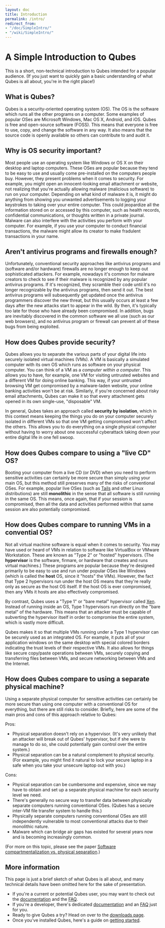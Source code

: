 ```yaml
---
layout: doc
title: Introduction
permalink: /intro/
redirect_from:
- "/doc/SimpleIntro/"
- "/wiki/SimpleIntro/"
---
```


A Simple Introduction to Qubes
==============================

This is a short, non-technical introduction to Qubes intended for a popular audience. (If you just want to quickly gain a basic understanding of what Qubes is all about, you're in the right place!)

What is Qubes?
--------------

Qubes is a security-oriented operating system (OS). The OS is the software which runs all the other programs on a computer. Some examples of popular OSes are Microsoft Windows, Mac OS X, Android, and iOS. Qubes is free and open-source software (FOSS). This means that everyone is free to use, copy, and change the software in any way. It also means that the source code is openly available so others can contribute to and audit it.

Why is OS security important?
-----------------------------

Most people use an operating system like Windows or OS X on their desktop and laptop computers. These OSes are popular because they tend to be easy to use and usually come pre-installed on the computers people buy. However, they present problems when it comes to security. For example, you might open an innocent-looking email attachment or website, not realizing that you're actually allowing malware (malicious software) to run on your computer. Depending on what kind of malware it is, it might do anything from showing you unwanted advertisements to logging your keystrokes to taking over your entire computer. This could jeopardize all the information stored on or accessed by this computer, such as health records, confidential communications, or thoughts written in a private journal. Malware can also interfere with the activities you perform with your computer. For example, if you use your computer to conduct financial transactions, the malware might allow its creator to make fradulent transactions in your name.

Aren't antivirus programs and firewalls enough?
-----------------------------------------------

Unfortunately, conventional security approaches like antivirus programs and (software and/or hardware) firewalls are no longer enough to keep out sophisticated attackers. For example, nowadays it's common for malware creators to check to see if their malware is recognized by any popular antivirus programs. If it's recognized, they scramble their code until it's no longer recognizable by the antivirus programs, then send it out. The best antivirus programs will subsequently get updated once the antivirus programmers discover the new threat, but this usually occurs at least a few days after the new attacks start to appear in the wild. By then, it's typically too late for those who have already been compromised. In addition, bugs are inevitably discovered in the common software we all use (such as our web browsers), and no antivirus program or firewall can prevent all of these bugs from being exploited.

How does Qubes provide security?
--------------------------------

Qubes allows you to separate the various parts of your digital life into securely isolated virtual machines (VMs). A VM is basically a simulated computer with its own OS which runs as software on your physical computer. You can think of a VM as a *computer within a computer*. This allows you to have, for example, one VM for visiting untrusted websites and a different VM for doing online banking. This way, if your untrusted browsing VM get compromised by a malware-laden website, your online banking activities won't be at risk. Similarly, if you're concerned about risky email attachments, Qubes can make it so that every attachment gets opened in its own single-use, "disposable" VM.

In general, Qubes takes an approach called **security by isolation**, which in this context means keeping the things you do on your computer securely isolated in different VMs so that one VM getting compromised won't affect the others. This allows you to do everything on a single physical computer without having to worry about one successful cyberattack taking down your entire digital life in one fell swoop.

How does Qubes compare to using a "live CD" OS?
-----------------------------------------------

Booting your computer from a live CD (or DVD) when you need to perform sensitive activities can certainly be more secure than simply using your main OS, but this method still preserves many of the risks of conventional OSes. For example, popular live OSes (such as [Tails](https://tails.boum.org/) and other Linux distributions) are still **monolithic** in the sense that all software is still running in the same OS. This means, once again, that if your session is compromised, then all the data and activities performed within that same session are also potentially compromised.

How does Qubes compare to running VMs in a convential OS?
---------------------------------------------------------

Not all virtual machine software is equal when it comes to security. You may have used or heard of VMs in relation to software like VirtualBox or VMware Workstation. These are known as "Type 2" or "hosted" hypervisors. (The **hypervisor** is the software, firmare, or hardware that creates and runs virtual machines.) These programs are popular because they're designed primarily to be easy to use and run under popular OSes like Windows (which is called the **host** OS, since it "hosts" the VMs). However, the fact that Type 2 hypervisors run under the host OS means that they're really only as secure as the host OS itself. If the host OS is ever compromised, then any VMs it hosts are also effectively compromised.

By contrast, Qubes uses a "Type 1" or "bare metal" hypervisor called [Xen](http://www.xenproject.org). Instead of running inside an OS, Type 1 hypervisors run directly on the "bare metal" of the hardware. This means that an attacker must be capable of subverting the hypervisor itself in order to compromise the entire system, which is vastly more difficult.

Qubes makes it so that multiple VMs running under a Type 1 hypervisor can be securely used as an integrated OS. For example, it puts all of your application windows on the same desktop with special colored borders indicating the trust levels of their respective VMs. It also allows for things like secure copy/paste operations between VMs, securely copying and transferring files between VMs, and secure networking between VMs and the Internet.

How does Qubes compare to using a separate physical machine?
------------------------------------------------------------

Using a separate physical computer for sensitive activities can certainly be more secure than using one computer with a conventional OS for everything, but there are still risks to consider. Briefly, here are some of the main pros and cons of this approach relative to Qubes:

Pros:

-   Physical separation doesn't rely on a hypervisor. (It's very unlikely that an attacker will break out of Qubes' hypervisor, but if she were to manage to do so, she could potentially gain control over the entire system.)
-   Physical separation can be a natural complement to physical security. (For example, you might find it natural to lock your secure laptop in a safe when you take your unsecure laptop out with you.)

Cons:

-   Physical separation can be cumbersome and expensive, since we may have to obtain and set up a separate physical machine for each security level we need.
-   There's generally no secure way to transfer data between physically separate computers running conventional OSes. (Qubes has a secure inter-VM file transfer system to handle this.)
-   Physically separate computers running conventional OSes are still independently vulnerable to most conventional attacks due to their monolithic nature.
-   Malware which can bridge air gaps has existed for several years now and is becoming increasingly common.

(For more on this topic, please see the paper [Software compartmentalization vs. physical separation](http://www.invisiblethingslab.com/resources/2014/Software_compartmentalization_vs_physical_separation.pdf).)

More information
----------------

This page is just a brief sketch of what Qubes is all about, and many technical details have been omitted here for the sake of presentation.

-   If you're a current or potential Qubes user, you may want to check out the [documentation](/doc/) and the [FAQ](/doc/UserFaq/).
-   If you're a developer, there's dedicated [documentation](/doc/SystemDoc/) and an [FAQ](/doc/DevelFaq/) just for you.
-   Ready to give Qubes a try? Head on over to the [downloads page](/downloads/).
-   Once you've installed Qubes, here's a guide on [getting started](/doc/GettingStarted/).

